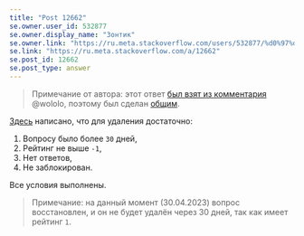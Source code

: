 ```yaml
---
title: "Post 12662"
se.owner.user_id: 532877
se.owner.display_name: "Зонтик"
se.owner.link: "https://ru.meta.stackoverflow.com/users/532877/%d0%97%d0%be%d0%bd%d1%82%d0%b8%d0%ba"
se.link: "https://ru.meta.stackoverflow.com/a/12662"
se.post_id: 12662
se.post_type: answer
---
```

<blockquote>
<p>Примечание от автора: этот ответ <a href="https://ru.meta.stackoverflow.com/questions/3061/3069#3069">был взят из комментария</a> @wololo, поэтому был сделан <a href="https://ru.stackoverflow.com/help/privileges/community-wiki">общим</a>.</p>
</blockquote>
<p><a href="https://ru.meta.stackoverflow.com/questions/392/">Здесь</a> написано, что для удаления достаточно:</p>
<ol>
<li>Вопросу было более <code>30</code> дней,</li>
<li>Рейтинг не выше <code>-1</code>,</li>
<li>Нет ответов,</li>
<li>Не заблокирован.</li>
</ol>
<p>Все условия выполнены.</p>
<blockquote>
<p>Примечание: на данный момент (30.04.2023) вопрос восстановлен, и он не будет удалён через 30 дней, так как имеет рейтинг <code>1</code>.</p>
</blockquote>
